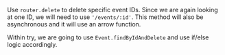 <!--title={Dynamic Browsing Page Deleting an Event}-->

Use ``router.delete`` to delete specific event IDs. Since we are again looking at one ID, we will need to use ``'/events/:id'``. This method will also be asynchronous and it will use an arrow function.

Within try, we are going to use ``Event.findByIdAndDelete`` and use if/else logic accordingly. 